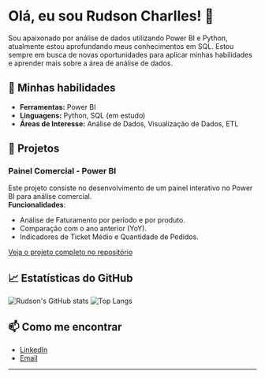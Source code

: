 # Olá, eu sou Rudson Charlles! 👋

Sou apaixonado por análise de dados utilizando Power BI e Python, atualmente estou aprofundando meus conhecimentos em SQL. Estou sempre em busca de novas oportunidades para aplicar minhas habilidades e aprender mais sobre a área de análise de dados.

## 🚀 Minhas habilidades
- **Ferramentas:** Power BI
- **Linguagens:** Python, SQL (em estudo)
- **Áreas de Interesse:** Análise de Dados, Visualização de Dados, ETL

## 🔭 Projetos
### **Painel Comercial - Power BI**
Este projeto consiste no desenvolvimento de um painel interativo no Power BI para análise comercial.  
**Funcionalidades**:
- Análise de Faturamento por período e por produto.
- Comparação com o ano anterior (YoY).
- Indicadores de Ticket Médio e Quantidade de Pedidos.

[Veja o projeto completo no repositório](https://github.com/Rudson-Charlles/Comercial.git)

## 📈 Estatísticas do GitHub
![Rudson's GitHub stats](https://github-readme-stats.vercel.app/api?username=Rudson-Charlles&show_icons=true&theme=radical)
![Top Langs](https://github-readme-stats.vercel.app/api/top-langs/?username=Rudson-Charlles&layout=compact&theme=radical)

## 📫 Como me encontrar
- [LinkedIn](https://www.linkedin.com/in/rudson-charlles-084795223/)
- [Email](mailto:rcharlles.dev@gmail.com)

---

